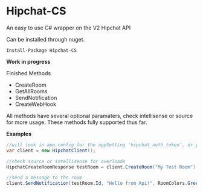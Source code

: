 Hipchat-CS
==========

An easy to use C# wrapper on the V2 Hipchat API

Can be installed through nuget.

```
Install-Package Hipchat-CS
```

**Work in progress**

Finished Methods

- CreateRoom
- GetAllRooms
- SendNotification
- CreateWebHook


All methods have several optional paramaters, check intellisense or source for more usage.  These methods fully supported
thus far.


**Examples**

```cs
//will look in app.config for the appSetting 'hipchat_auth_token', or you can pass it in via the constructor
var client = new HipchatClient();

//check source or intellisense for overloads
HipchatCreateRoomResponse testRoom = client.CreateRoom("My Test Room");

//send a message to the room
client.SendNotification(testRoom.Id, "Hello from Api!", RoomColors.Green);
```

